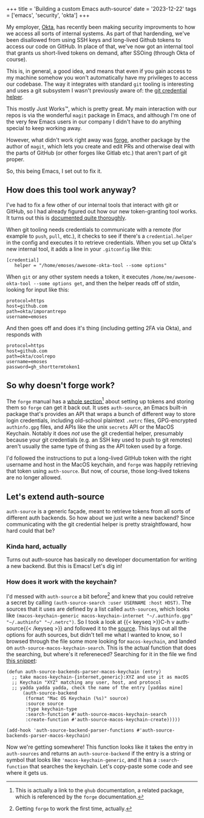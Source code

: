 +++
title = 'Building a custom Emacs auth-source'
date = '2023-12-22'
tags = ['emacs', 'security', 'okta']
+++

My employer, [Okta](https://okta.com), has recently been making security
improvments to how we access all sorts of internal systems.  As part of that
hardending, we've been disallowed from using SSH keys and long-lived Github
tokens to access our code on GitHub.  In place of that, we've now got an
internal tool that grants us short-lived tokens on demand, after SSOing (through
Okta of course).

This is, in general, a good idea, and means that even if you gain access to my
machine somehow you won't automatically have my privileges to access our
codebase. The way it integrates with standard `git` tooling is interesting and
uses a git subsystem I wasn't previously aware of: the [git credential
helper](https://git-scm.com/docs/gitcredentials).

This mostly Just Works™, which is pretty great.  My main interaction with our
repos is via the wonderful `magit` package in Emacs, and although I'm one of the
very few Emacs users in our company I didn't have to do anything special to keep
working away.

However, what didn't work right away was [forge](https://magit.vc/manual/forge),
another package by the author of `magit`, which lets you create and edit PRs and
otherwise deal with the parts of GitHub (or other forges like Gitlab etc.) that
aren't part of git proper.

So, this being Emacs, I set out to fix it.

## How does this tool work anyway?

I've had to fix a few other of our internal tools that interact with git or
GitHub, so I had already figured out how our new token-granting tool works.  It
turns out this is [documented quite thoroughly](https://git-scm.com/docs/git-credential "git-credential").

When git tooling needs credentials to communicate with a remote (for example to
`push`, `pull`, etc.), it checks to see if there's a `credential.helper` in
the config and executes it to retrieve credentials.  When you set up Okta's new
internal tool, it adds a line in your `.gitconfig` like this:

```
[credential]
   helper = "/home/emoses/awesome-okta-tool --some options"
```

When `git` or any other system needs a token, it executes
`/home/me/awesome-okta-tool --some options get`, and then the helper reads
off of stdin, looking for input like this:

```
protocol=https
host=github.com
path=okta/imporantrepo
username=emoses

```

And then goes off and does it's thing (including getting 2FA via Okta), and
responds with

```
protocol=https
host=github.com
path=okta/coolrepo
username=emoses
password=gh_shorttermtoken1
```

## So why doesn't forge work?

The `forge` manual has a [whole
section](https://magit.vc/manual/ghub/Getting-Started.html#Getting-Started)[^1]
about setting up tokens and storing them so `forge` can get it back out.  It
uses `auth-source`, an Emacs built-in package that's provides an API that wraps
a bunch of different way to store login credentials, including old-school plaintext
`.netrc` files, GPG-encrypted `authinfo.gpg` files, and APIs like the unix
`secrets` API or the MacOS Keychain.  Notably it does *not* use the git
credential helper, presumably because your git credentials (e.g. an SSH key used
to push to git remotes) aren't usually the same type of thing as the API token
used by a forge.

I'd followed the instructions to put a long-lived GitHub token with the right
username and host in the MacOS keychain, and `forge` was happily retrieving that
token using `auth-source`.  But now, of course, those long-lived tokens are no
longer allowed.

## Let's extend auth-source

`auth-source` is a generic façade, meant to retrieve tokens from all sorts of
different auth backends.  So how about we just write a new backend?
Since communicating with the git credential helper is pretty straightfoward, how hard
could that be?

### Kinda hard, actually

Turns out auth-source has basically no developer documentation for writing a new
backend.  But this is Emacs!  Let's dig in!

### How does it work with the keychain?

I'd messed with `auth-source` a bit before[^2] and knew that you could retreive a secret by calling `(auth-source-search
:user USERNAME :host HOST)`. The sources that it uses are defined by a list called `auth-sources`, which looks like
`(macos-keychain-generic macos-keychain-internet "~/.authinfo.gpg" "~/.authinfo" "~/.netrc")`.  So I took a look at {{< keyseq >}}C-h v auth-source{{< /keyseq >}} and followed it to the [source](https://github.com/emacs-mirror/emacs/blob/emacs-29.1/lisp/auth-source.el#L225).  This lays out all the options for auth sources, but didn't tell me what I wanted to know, so I browsed through the file some more looking for `macos-keychain`, and landed on `auth-source-macos-keychain-search`.  This is the actual function that does the searching, but where's it refereneced?  Searching for it in the file we find [this snippet](https://github.com/emacs-mirror/emacs/blob/emacs-29.1/lisp/auth-source.el#L413):

```elisp
(defun auth-source-backends-parser-macos-keychain (entry)
  ;; take macos-keychain-{internet,generic}:XYZ and use it as macOS
  ;; Keychain "XYZ" matching any user, host, and protocol
  ;; yadda yadda yadda, check the name of the entry [yaddas mine]
      (auth-source-backend
       (format "Mac OS Keychain (%s)" source)
       :source source
       :type keychain-type
       :search-function #'auth-source-macos-keychain-search
       :create-function #'auth-source-macos-keychain-create)))))

(add-hook 'auth-source-backend-parser-functions #'auth-source-backends-parser-macos-keychain)
```

Now we're getting somewhere!  This function looks like it takes the entry in `auth-sources` and returns an `auth-source-backend` if the entry is a string or symbol that looks like `'macos-keychain-generic`, and it has a `:search-function` that searches the keychain.  Let's copy-paste some code and see where it gets us.



[^1]: This is actually a link to the `ghub` documentation, a related package, which is referenced
    by the `forge` documentation.

[^2]: Getting `forge` to work the first time, actually.
